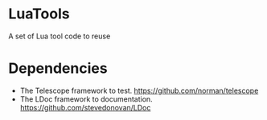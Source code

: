 # LuaTools
A set of Lua tool code to reuse

# Dependencies
* The Telescope framework to test. https://github.com/norman/telescope
* The LDoc framework to documentation. https://github.com/stevedonovan/LDoc
